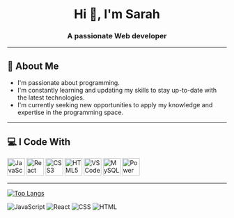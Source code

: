 <h1 align="center">Hi 👋, I'm Sarah</h1>
<h3 align="center">A passionate Web developer</h3>

---

## 📌 About Me

- I'm passionate about programming.  
- I'm constantly learning and updating my skills to stay up-to-date with the latest technologies.  
- I'm currently seeking new opportunities to apply my knowledge and expertise in the programming space.

---

## 💻 I Code With

<p align="left">
  <img src="https://cdn.jsdelivr.net/gh/devicons/devicon/icons/javascript/javascript-original.svg" height="40" alt="JavaScript" />
  <img src="https://cdn.jsdelivr.net/gh/devicons/devicon/icons/react/react-original.svg" height="40" alt="React" />
  <img src="https://cdn.jsdelivr.net/gh/devicons/devicon/icons/css3/css3-original.svg" height="40" alt="CSS3" />
  <img src="https://cdn.jsdelivr.net/gh/devicons/devicon/icons/html5/html5-original.svg" height="40" alt="HTML5" />
  <img src="https://cdn.jsdelivr.net/gh/devicons/devicon/icons/vscode/vscode-original.svg" height="40" alt="VSCode" />
  <img src="https://cdn.jsdelivr.net/gh/devicons/devicon/icons/mysql/mysql-original.svg" height="40" alt="MySQL" />
  <img src="https://upload.wikimedia.org/wikipedia/commons/c/cf/New_Power_BI_Logo.svg" height="40" alt="Power BI" />
</p>

---

[![Top Langs](https://github-readme-stats.vercel.app/api/top-langs/?username=sarahwkh9&layout=compact&theme=tokyonight&langs_count=6)](https://github.com/anuraghazra/github-readme-stats)

![JavaScript](https://img.shields.io/badge/JavaScript-000000?style=for-the-badge&logo=javascript&logoColor=F7DF1E)
![React](https://img.shields.io/badge/React-000000?style=for-the-badge&logo=react&logoColor=61DAFB)
![CSS](https://img.shields.io/badge/CSS-000000?style=for-the-badge&logo=css3&logoColor=1572B6)
![HTML](https://img.shields.io/badge/HTML-000000?style=for-the-badge&logo=html5&logoColor=E34F26)
